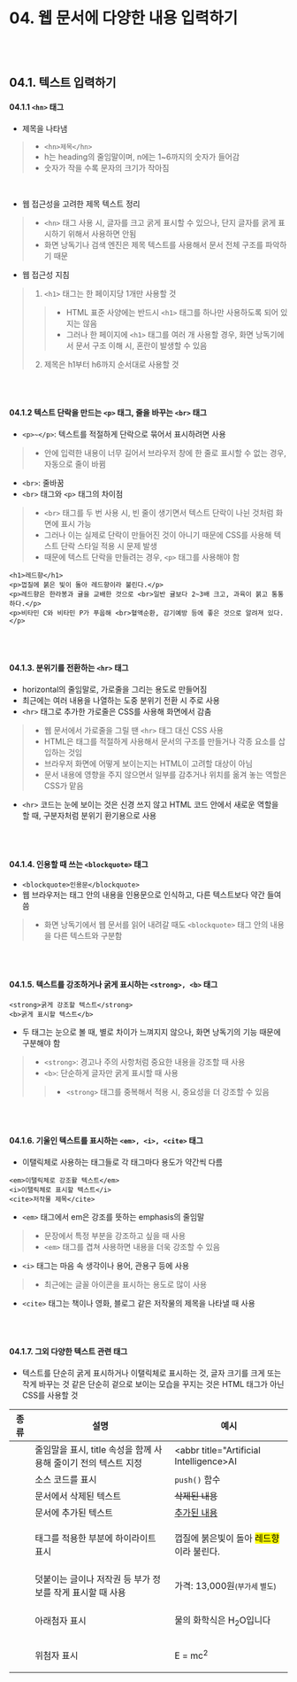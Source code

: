 # 04. 웹 문서에 다양한 내용 입력하기

<br>
<br>

## 04.1. 텍스트 입력하기
#### 04.1.1 `<hn>` 태그
* 제목을 나타냄
> * `<hn>제목</hn>`
> * h는 heading의 줄임말이며, n에는 1~6까지의 숫자가 들어감
> * 숫자가 작을 수록 문자의 크기가 작아짐

<br>

* 웹 접근성을 고려한 제목 텍스트 정리
> * `<hn>` 태그 사용 시, 글자를 크고 굵게 표시할 수 있으나, 단지 글자를 굵게 표시하기 위해서 사용하면 안됨
> * 화면 낭독기나 검색 엔진은 제목 텍스트를 사용해서 문서 전체 구조를 파악하기 때문
* 웹 접근성 지침
> 1. `<h1>` 태그는 한 페이지당 1개만 사용할 것
>> * HTML 표준 사양에는 반드시 `<h1>` 태그를 하나만 사용하도록 되어 있지는 않음
>> * 그러나 한 페이지에 `<h1>` 태그를 여러 개 사용할 경우, 화면 낭독기에서 문서 구조 이해 시, 혼란이 발생할 수 있음
> 2. 제목은 h1부터 h6까지 순서대로 사용할 것

<br>
<br>

#### 04.1.2 텍스트 단락을 만드는 `<p>` 태그, 줄을 바꾸는 `<br>` 태그
* `<p>~</p>`: 텍스트를 적절하게 단락으로 묶어서 표시하려면 사용
> * 안에 입력한 내용이 너무 길어서 브라우저 창에 한 줄로 표시할 수 없는 경우, 자동으로 줄이 바뀜
* `<br>`: 줄바꿈
* `<br>` 태그와 `<p>` 태그의 차이점
> * `<br>` 태그를 두 번 사용 시, 빈 줄이 생기면서 텍스트 단락이 나뉜 것처럼 화면에 표시 가능
> * 그러나 이는 실제로 단락이 만들어진 것이 아니기 때문에 CSS를 사용해 텍스트 단락 스타일 적용 시 문제 발생
> * 때문에 텍스트 단락을 만들려는 경우, `<p>` 태그를 사용해야 함

```
<h1>레드향</h1>
<p>껍질에 붉은 빛이 돌아 레드향이라 불린다.</p>
<p>레드향은 한라봉과 귤을 교배한 것으로 <br>일반 귤보다 2~3배 크고, 과육이 붉고 통통하다.</p>
<p>비타민 C와 비타민 P가 푸웁해 <br>혈액순환, 감기예방 등에 좋은 것으로 알려져 있다.</p>
```

<br>
<br>

#### 04.1.3. 분위기를 전환하는 `<hr>` 태그
* horizontal의 줄임말로, 가로줄을 그리는 용도로 만들어짐
* 최근에는 여러 내용을 나열하는 도중 분위기 전환 시 주로 사용
* `<hr>` 태그로 추가한 가로줄은 CSS를 사용해 화면에서 감춤
> * 웹 문서에서 가로줄을 그릴 땐 `<hr>` 태그 대신 CSS 사용
> * HTML은 태그를 적절하게 사용해서 문서의 구조를 만들거나 각종 요소를 삽입하는 것임
> * 브라우저 화면에 어떻게 보이는지는 HTML이 고려할 대상이 아님
> * 문서 내용에 영향을 주지 않으면서 일부를 감추거나 위치를 옮겨 놓는 역할은 CSS가 맡음
* `<hr>` 코드는 눈에 보이는 것은 신경 쓰지 않고 HTML 코드 안에서 새로운 역할을 할 때, 구분자처럼 분위기 환기용으로 사용

<br>
<br>

#### 04.1.4. 인용할 때 쓰는 `<blockquote>` 태그
* `<blockquote>인용문</blockquote>`
* 웹 브라우저는 태그 안의 내용을 인용문으로 인식하고, 다른 텍스트보다 약간 들여 씀
> * 화면 낭독기에서 웹 문서를 읽어 내려갈 때도 `<blockquote>` 태그 안의 내용을 다른 텍스트와 구분함

<br>
<br>

#### 04.1.5. 텍스트를 강조하거나 굵게 표시하는 `<strong>, <b>` 태그
```
<strong>굵게 강조할 텍스트</strong>
<b>굵게 표시할 텍스트</b>
```
* 두 태그는 눈으로 볼 때, 별로 차이가 느껴지지 않으나, 화면 낭독기의 기능 때문에 구분해야 함
> * `<strong>`: 경고나 주의 사항처럼 중요한 내용을 강조할 때 사용
> * `<b>`: 단순하게 글자만 굵게 표시할 때 사용
>> * `<strong>` 태그를 중복해서 적용 시, 중요성을 더 강조할 수 있음

<br>
<br>

#### 04.1.6. 기울인 텍스트를 표시하는 `<em>, <i>, <cite>` 태그
* 이탤릭체로 사용하는 태그들로 각 태그마다 용도가 약간씩 다름

```
<em>이탤릭체로 강조활 텍스트</em>
<i>이탤릭체로 표시할 텍스트</i>
<cite>저작물 제목</cite>
```

* `<em>` 태그에서 em은 강조를 뜻하는 emphasis의 줄임말
> * 문장에서 특정 부분을 강조하고 싶을 때 사용
> * `<em>` 태그를 겹쳐 사용하면 내용을 더욱 강조할 수 있음
* `<i>` 태그는 마음 속 생각이나 용어, 관용구 등에 사용
> * 최근에는 글꼴 아이콘을 표시하는 용도로 많이 사용
* `<cite>` 태그는 책이나 영화, 블로그 같은 저작물의 제목을 나타낼 때 사용

<br>
<br>

#### 04.1.7. 그외 다양한 텍스트 관련 태그
* 텍스트를 단순히 굵게 표시하거나 이탤릭체로 표시하는 것, 글자 크기를 크게 또는 작게 바꾸는 것 같은 단순히 겉으로 보이는 모습을 꾸지는 것은 HTML 태그가 아닌 CSS를 사용할 것

|종류|설명|예시|
|----|----|----|
|<abbr>|줄임말을 표시, title 속성을 함께 사용해 줄이기 전의 텍스트 지정|<abbr title="Artificial Intelligence>AI</abbr>|
|<code>|소스 코드를 표시|<code>push()</code> 함수|
|<del>|문서에서 삭제된 텍스트|<del>삭제된 내용</del>|
|<ins>|문서에 추가된 텍스트|<ins>추가된 내용</ins>|
|<mark>|태그를 적용한 부분에 하이라이트 표시|<p>껍질에 붉은빛이 돌아 <mark>레드향</mark>이라 불린다.</p>|
|<small>|덧붙이는 글이나 저작권 등 부가 정보를 작게 표시할 때 사용|<p>가격: 13,000원<small>(부가세 별도)</small></p>|
|<sub>|아래첨자 표시|<p>물의 화학식은 H<sub>2</sub>O입니다</p>|
|<sup>|위첨자 표시|<p>E = mc<sup>2</sup></p>|


